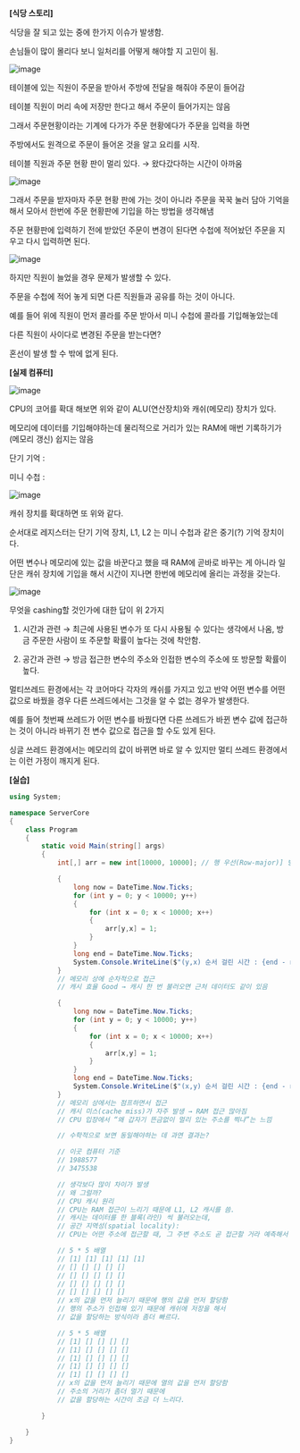 **[식당 스토리]**

식당을 잘 되고 있는 중에 한가지 이슈가 발생함.

손님들이 많이 몰리다 보니 일처리를 어떻게 해야할 지 고민이 됨.

![image](https://user-images.githubusercontent.com/75019048/131054214-a1b1fdb6-46b8-40eb-bc47-772ed84509de.png)

테이블에 있는 직원이 주문을 받아서 주방에 전달을 해줘야 주문이 들어감

테이블 직원이 머리 속에 저장만 한다고 해서 주문이 들어가지는 않음

그래서 주문현황이라는 기계에 다가가 주문 현황에다가 주문을 입력을 하면

주방에서도 원격으로 주문이 들어온 것을 알고 요리를 시작.

테이블 직원과 주문 현황 판이 멀리 있다. → 왔다갔다하는 시간이 아까움

![image](https://user-images.githubusercontent.com/75019048/131054224-831aa6cd-314f-4e1c-94b9-b0fe5f06f44b.png)

그래서 주문을 받자마자 주문 현황 판에 가는 것이 아니라 주문을 꾹꾹 눌러 담아 기억을 해서 모아서 한번에 주문 현황판에 기입을 하는 방법을 생각해냄

주문 현황판에 입력하기 전에 받았던 주문이 변경이 된다면 수첩에 적어놨던 주문을 지우고 다시 입력하면 된다.

![image](https://user-images.githubusercontent.com/75019048/131054232-76710360-2a2e-422d-8b68-c0fc5288fe31.png)

하지만 직원이 늘었을 경우 문제가 발생할 수 있다.

주문을 수첩에 적어 놓게 되면 다른 직원들과 공유를 하는 것이 아니다.

예를 들어 위에 직원이 먼저 콜라를 주문 받아서 미니 수첩에 콜라를 기입해놓았는데

다른 직원이 사이다로 변경된 주문을 받는다면?

혼선이 발생 할 수 밖에 없게 된다.

**[실제 컴퓨터]**

![image](https://user-images.githubusercontent.com/75019048/131054248-7dcaa799-9328-4f89-8c6b-d331a7c517a4.png)

CPU의 코어를 확대 해보면 위와 같이 ALU(연산장치)와 캐쉬(메모리) 장치가 있다.

메모리에 데이터를 기입해야하는데 물리적으로 거리가 있는 RAM에 매번 기록하기가(메모리 갱신) 쉽지는 않음

단기 기억 : 

미니 수첩 : 

![image](https://user-images.githubusercontent.com/75019048/131054263-6a0b0d7c-9861-4bab-812d-71dd354e78a7.png)

캐쉬 장치를 확대하면 또 위와 같다.

순서대로 레지스터는 단기 기억 장치, L1, L2 는 미니 수첩과 같은 중기(?) 기억 장치이다.

어떤 변수나 메모리에 있는 값을 바꾼다고 했을 때 RAM에 곧바로 바꾸는 게 아니라 일단은 캐쉬 장치에 기입을 해서 시간이 지나면 한번에 메모리에 올리는 과정을 갖는다.

![image](https://user-images.githubusercontent.com/75019048/131054279-270a87f8-56b0-4719-a5dd-655f3351b4d4.png)

무엇을 cashing할 것인가에 대한 답이 위 2가지

1) 시간과 관련 → 최근에 사용된 변수가 또 다시 사용될 수 있다는 생각에서 나옴, 방금 주문한 사람이 또 주문할 확률이 높다는 것에 착안함.

2) 공간과 관련 → 방금 접근한 변수의 주소와 인접한 변수의 주소에  또 방문할 확률이 높다.

멀티쓰레드 환경에서는 각 코어마다 각자의 캐쉬를 가지고 있고 반약 어떤 변수를 어떤 값으로 바꿨을 경우 다른 쓰레드에서는 그것을 알 수 없는 경우가 발생한다.

예를 들어 첫번째 쓰레드가 어떤 변수를 바꿨다면 다른 쓰레드가 바뀐 변수 값에 접근하는 것이 아니라 바뀌기 전 변수 값으로 접근을 할 수도 있게 된다.

싱글 쓰레드 환경에서는 메모리의 값이 바뀌면 바로 알 수 있지만 멀티 쓰레드 환경에서는 이런 가정이 깨지게 된다.

**[실습]**

```csharp
using System;

namespace ServerCore
{
    class Program
    {
        static void Main(string[] args)
        {
            int[,] arr = new int[10000, 10000]; // 행 우선(Row-major)] 방식으로 메모리에 저장.

            {
                long now = DateTime.Now.Ticks;
                for (int y = 0; y < 10000; y++)
                {
                    for (int x = 0; x < 10000; x++)
                    {
                        arr[y,x] = 1;
                    }
                }
                long end = DateTime.Now.Ticks;
                System.Console.WriteLine($"(y,x) 순서 걸린 시간 : {end - now}");
            }
            // 메모리 상에 순차적으로 접근
            // 캐시 효율 Good → 캐시 한 번 불러오면 근처 데이터도 같이 있음

            {
                long now = DateTime.Now.Ticks;
                for (int y = 0; y < 10000; y++)
                {
                    for (int x = 0; x < 10000; x++)
                    {
                        arr[x,y] = 1;
                    }
                }
                long end = DateTime.Now.Ticks;
                System.Console.WriteLine($"(x,y) 순서 걸린 시간 : {end - now}");
            }
            // 메모리 상에서는 점프하면서 접근
            // 캐시 미스(cache miss)가 자주 발생 → RAM 접근 많아짐
            // CPU 입장에서 “왜 갑자기 뜬금없이 멀리 있는 주소를 찍냐”는 느낌

            // 수학적으로 보면 동일해야하는 데 과연 결과는?

            // 이곳 컴퓨터 기준
            // 1988577
            // 3475538

            // 생각보다 많이 차이가 발생
            // 왜 그럴까?
            // CPU 캐시 원리
            // CPU는 RAM 접근이 느리기 때문에 L1, L2 캐시를 씀.
            // 캐시는 데이터를 한 블록(라인) 씩 불러오는데,            
            // 공간 지역성(spatial locality):
            // CPU는 어떤 주소에 접근할 때, 그 주변 주소도 곧 접근할 거라 예측해서 같이 가져옴.

            // 5 * 5 배열
            // [1] [1] [1] [1] [1]  
            // [] [] [] [] []  
            // [] [] [] [] []  
            // [] [] [] [] []  
            // [] [] [] [] []  
            // x의 값을 먼저 늘리기 때문에 행의 값을 먼저 할당함
            // 행의 주소가 인접해 있기 때문에 캐쉬에 저장을 해서 
            // 값을 할당하는 방식이라 좀더 빠르다.

            // 5 * 5 배열
            // [1] [] [] [] []  
            // [1] [] [] [] []  
            // [1] [] [] [] []  
            // [1] [] [] [] []  
            // [1] [] [] [] []  
            // x의 값을 먼저 늘리기 때문에 열의 값을 먼저 할당함
            // 주소의 거리가 좀더 멀기 때문에 
            // 값을 할당하는 시간이 조금 더 느리다.

        }

    }
}
```
